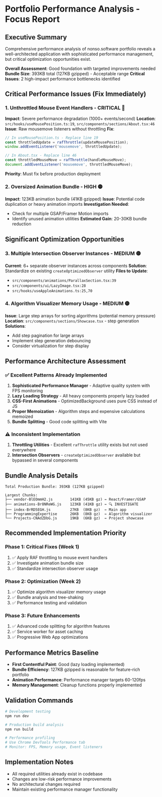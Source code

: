 # Portfolio Performance Analysis - Focus Report

## Executive Summary
Comprehensive performance analysis of nonso.software portfolio reveals a well-architected application with sophisticated performance management, but critical optimization opportunities exist.

**Overall Assessment**: Good foundation with targeted improvements needed
**Bundle Size**: 393KB total (127KB gzipped) - Acceptable range
**Critical Issues**: 2 high-impact performance bottlenecks identified

## Critical Performance Issues (Fix Immediately)

### 1. Unthrottled Mouse Event Handlers - CRITICAL 🔴
**Impact**: Severe performance degradation (1000+ events/second)
**Location**: `src/hooks/useMousePosition.ts:19`, `src/components/sections/About.tsx:46`
**Issue**: Raw mousemove listeners without throttling
**Fix**:
```typescript
// In useMousePosition.ts - Replace line 19
const throttledUpdate = rafThrottle(updateMousePosition);
window.addEventListener('mousemove', throttledUpdate);

// In About.tsx - Replace line 46  
const throttledMouseMove = rafThrottle(handleMouseMove);
document.addEventListener('mousemove', throttledMouseMove);
```
**Priority**: Must fix before production deployment

### 2. Oversized Animation Bundle - HIGH 🟡
**Impact**: 123KB animation bundle (41KB gzipped)
**Issue**: Potential code duplication or heavy animation imports
**Investigation Needed**: 
- Check for multiple GSAP/Framer Motion imports
- Identify unused animation utilities
**Estimated Gain**: 20-30KB bundle reduction

## Significant Optimization Opportunities

### 3. Multiple Intersection Observer Instances - MEDIUM 🟡
**Current**: 6+ separate observer instances across components
**Solution**: Standardize on existing `createOptimizedObserver` utility
**Files to Update**:
- `src/components/animations/ParallaxSection.tsx:39`
- `src/components/ui/LazyImage.tsx:28`
- `src/hooks/useAppleAnimations.ts:25,70`

### 4. Algorithm Visualizer Memory Usage - MEDIUM 🟡
**Issue**: Large step arrays for sorting algorithms (potential memory pressure)
**Location**: `src/components/sections/Showcase.tsx` - step generation
**Solutions**:
- Add step pagination for large arrays
- Implement step generation debouncing
- Consider virtualization for step display

## Performance Architecture Assessment

### ✅ Excellent Patterns Already Implemented
1. **Sophisticated Performance Manager** - Adaptive quality system with FPS monitoring
2. **Lazy Loading Strategy** - All heavy components properly lazy loaded
3. **CSS-First Animations** - OptimizedBackground uses pure CSS instead of JS
4. **Proper Memoization** - Algorithm steps and expensive calculations memoized
5. **Bundle Splitting** - Good code splitting with Vite

### ⚠️ Inconsistent Implementation
1. **Throttling Utilities** - Excellent `rafThrottle` utility exists but not used everywhere
2. **Intersection Observers** - `createOptimizedObserver` available but bypassed in several components

## Bundle Analysis Details
```
Total Production Bundle: 393KB (127KB gzipped)

Largest Chunks:
├── vendor-BlEOmmH2.js        141KB (45KB gz) ← React/Framer/GSAP
├── animations-Br8NReWG.js    123KB (41KB gz) ← 🔍 INVESTIGATE  
├── index-BrRD5EGH.js         27KB  (8KB gz)  ← Main app
├── ProgrammingExpertise      26KB  (8KB gz)  ← Algorithm visualizer
└── Projects-CNAdZDbG.js      19KB  (6KB gz)  ← Project showcase
```

## Recommended Implementation Priority

### Phase 1: Critical Fixes (Week 1)
1. ✅ Apply RAF throttling to mouse event handlers
2. ✅ Investigate animation bundle size
3. ✅ Standardize intersection observer usage

### Phase 2: Optimization (Week 2)  
1. ✅ Optimize algorithm visualizer memory usage
2. ✅ Bundle analysis and tree-shaking
3. ✅ Performance testing and validation

### Phase 3: Future Enhancements
1. ✅ Advanced code splitting for algorithm features
2. ✅ Service worker for asset caching
3. ✅ Progressive Web App optimizations

## Performance Metrics Baseline
- **First Contentful Paint**: Good (lazy loading implemented)
- **Bundle Efficiency**: 127KB gzipped is reasonable for feature-rich portfolio
- **Animation Performance**: Performance manager targets 60-120fps
- **Memory Management**: Cleanup functions properly implemented

## Validation Commands
```bash
# Development testing
npm run dev

# Production build analysis  
npm run build

# Performance profiling
# Use Chrome DevTools Performance tab
# Monitor: FPS, Memory usage, Event listeners
```

## Implementation Notes
- All required utilities already exist in codebase
- Changes are low-risk performance improvements
- No architectural changes required
- Maintain existing performance manager functionality